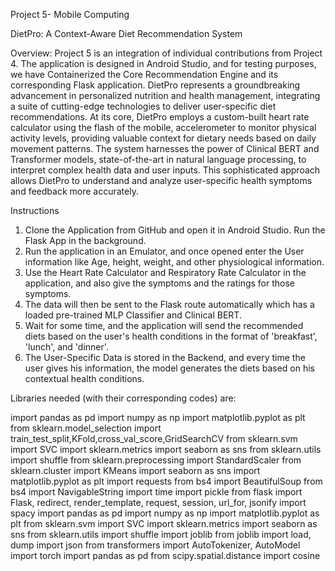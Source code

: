 Project 5- Mobile Computing

DietPro: A Context-Aware Diet Recommendation System

Overview: Project 5 is an integration of individual contributions from Project 4. The application is designed in Android Studio, and for testing purposes, we have Containerized the Core Recommendation Engine and its corresponding Flask application. DietPro represents a groundbreaking advancement in personalized nutrition and health management, integrating a suite of cutting-edge technologies to deliver user-specific diet recommendations. At its core, DietPro employs a custom-built heart rate calculator using the flash of the mobile, accelerometer to monitor physical activity levels, providing valuable context for dietary needs based on daily movement patterns. The system harnesses the power of Clinical BERT and Transformer models, state-of-the-art in natural language processing, to interpret complex health data and user inputs. This sophisticated approach allows DietPro to understand and analyze user-specific health symptoms and feedback more accurately.

Instructions
1) Clone the Application from GitHub and open it in Android Studio. Run the Flask App in the background. 
2) Run the application in an Emulator, and once opened enter the User information like Age, height, weight, and other physiological information.
3) Use the Heart Rate Calculator and Respiratory Rate Calculator in the application, and also give the symptoms and the ratings for those symptoms. 
4) The data will then be sent to the Flask route automatically which has a loaded pre-trained MLP Classifier and Clinical BERT. 
5) Wait for some time, and the application will send the recommended diets based on the user's health conditions in the format of 'breakfast', 'lunch', and 'dinner'.
6) The User-Specific Data is stored in the Backend, and every time the user gives his information, the model generates the diets based on his contextual health conditions. 


Libraries needed (with their corresponding codes) are: 

import pandas as pd
import numpy as np
import matplotlib.pyplot as plt
from sklearn.model_selection import train_test_split,KFold,cross_val_score,GridSearchCV
from sklearn.svm import SVC
import sklearn.metrics
import seaborn as sns
from sklearn.utils import shuffle
from sklearn.preprocessing import StandardScaler
from sklearn.cluster import KMeans
import seaborn as sns
import matplotlib.pyplot as plt
import requests
from bs4 import BeautifulSoup
from bs4 import NavigableString
import time
import pickle
from flask import Flask, redirect, render_template, request, session, url_for, jsonify
import spacy
import pandas as pd
import numpy as np
import matplotlib.pyplot as plt
from sklearn.svm import SVC
import sklearn.metrics
import seaborn as sns
from sklearn.utils import shuffle
import joblib
from joblib import load, dump
import json
from transformers import AutoTokenizer, AutoModel
import torch
import pandas as pd
from scipy.spatial.distance import cosine

